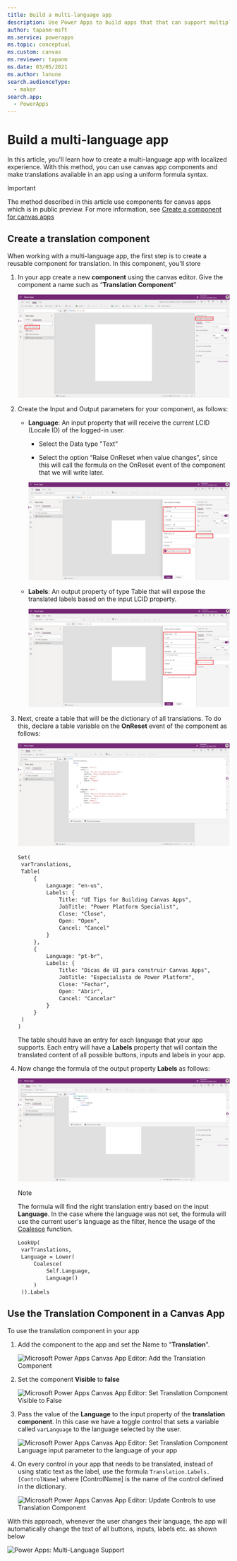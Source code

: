 ```yaml
---
title: Build a multi-language app
description: Use Power Apps to build apps that that can support multiple languages.
author: tapanm-msft
ms.service: powerapps
ms.topic: conceptual
ms.custom: canvas
ms.reviewer: tapanm
ms.date: 03/05/2021
ms.author: lunune
search.audienceType: 
  - maker
search.app: 
  - PowerApps
---
```


# Build a multi-language app

In this article, you'll learn how to create a multi-language app with localized experience. With this method, you can use canvas app components and make translations available in an app using a uniform formula syntax.

> [!IMPORTANT]
> The method described in this article use components for canvas apps which is in public preview. For more information, see [Create a component for canvas apps](create-component.md)

## Create a translation component

When working with a multi-language app, the first step is to create a reusable component for translation. In this component, you'll store 

1. In your app create a new **component** using the canvas editor. Give the component a name such as “**Translation Component**”

   ![Microsoft Power Apps Canvas App Editor: Create a new Power Apps component](media/multi-language-apps/image-20210305114316890.png)

1. Create the Input and Output parameters for your component, as follows: 

   - **Language**: An input property that will receive the current LCID (Locale ID) of the logged-in user. 
   
      - Select the Data type "Text"

      - Select the option “Raise OnReset when value changes”, since this will call the formula on the OnReset event of the component that we will write later.

      ![Microsoft Power Apps Canvas App Editor: Custom Language Property](media/multi-language-apps/image-20210304105245593.png)
   
   - **Labels**: An output property of type Table that will expose the translated labels based on the input LCID property.

      ![Microsoft Power Apps Canvas App Editor: Custom Labels Property](media/multi-language-apps/image-20210304105449314.png)

1. Next, create a table that will be the dictionary of all translations. To do this, declare a table variable on the **OnReset** event of the component as follows:

   ![Microsoft Power Apps Canvas App Editor: Create Table OnReset](media/multi-language-apps/image-20210304131142608.png)

   ```
   Set(
    varTranslations,
    Table(
        {
            Language: "en-us",
            Labels: {
                Title: "UI Tips for Building Canvas Apps",
                JobTitle: "Power Platform Specialist",
                Close: "Close",
                Open: "Open",
                Cancel: "Cancel"
            }
        },
        {
            Language: "pt-br",
            Labels: {
                Title: "Dicas de UI para construir Canvas Apps",
                JobTitle: "Especialista de Power Platform",
                Close: "Fechar",
                Open: "Abrir",
                Cancel: "Cancelar"
            }
        }
    )
   )
   ```

   The table should have an entry for each language that your app supports. Each entry will have a **Labels** property that will contain the translated content of all possible buttons, inputs and labels in your app.

1. Now change the formula of the output property **Labels** as follows:

   ![Microsoft Power Apps Canvas App Editor: Set Custom Output Labels Formula](media/multi-language-apps/image-20210304132515675.png)

   > [!NOTE] 
   > The formula will find the right translation entry based on the input **Language**. In the case where the language was not set, the formula will use the current user's language as the filter, hence the usage of the [Coalesce](https://docs.microsoft.com/powerapps/maker/canvas-apps/functions/function-isblank-isempty) function.

   ```
   LookUp(
    varTranslations,
    Language = Lower(
        Coalesce(
            Self.Language,
            Language()
        )
    )).Labels
    ```

## Use the Translation Component in a Canvas App

To use the translation component in your app

1. Add the component to the app and set the Name to "**Translation**".

   ![Microsoft Power Apps Canvas App Editor: Add the Translation Component](media/multi-language-apps/image-20210305114727047.png)

1. Set the component **Visible** to **false**
   
   ![Microsoft Power Apps Canvas App Editor: Set Translation Component Visible to False](media/multi-language-apps/image-20210304135035793.png)
1. Pass the value of the **Language** to the input property of the **translation component**. In this case we have a toggle control that sets a variable called `varLanguage` to the language selected by the user.

   ![Microsoft Power Apps Canvas App Editor: Set Translation Component Language input parameter to the language of your app](media/multi-language-apps/image-20210304135729817.png)

1. On every control in your app that needs to be translated, instead of using static text as the label, use the formula `Translation.Labels.[ControlName]` where [ControlName] is the name of the control defined in the dictionary.

   ![Microsoft Power Apps Canvas App Editor: Update Controls to use Translation Component](media/multi-language-apps/image-20210304170138224.png)

With this approach, whenever the user changes their language, the app will automatically change the text of all buttons, inputs, labels etc. as shown below

![Power Apps: Multi-Language Support](media/multi-language-apps/multi-langugage.gif)